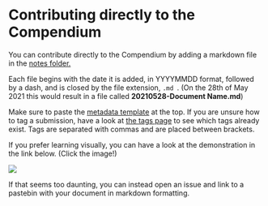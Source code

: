 # Contributing directly to the Compendium

You can contribute directly to the Compendium by adding a markdown file in the [notes folder.](https://github.com/5egeneral/compendium/tree/main/_notes)

Each file begins with the date it is added, in YYYYMMDD format, followed by a dash, and is closed by the file extension, `.md `. (On the 28th of May 2021 this would result in a file called **20210528-Document Name.md**)

Make sure to paste the [metadata template](metadatatemplate.md) at the top. If you are unsure how to tag a submission, have a look at [the tags page](https://5eg-compendium.netlify.app/tags/) to see which tags already exist. Tags are separated with commas and are placed between brackets.

If you prefer learning visually, you can have a look at the demonstration in the link below. (Click the image!)

[![](https://i.imgur.com/EGkFPK3.jpg)](https://i.imgur.com/G72uxwW.mp4)

If that seems too daunting, you can instead open an issue and link to a pastebin with your document in markdown formatting.
